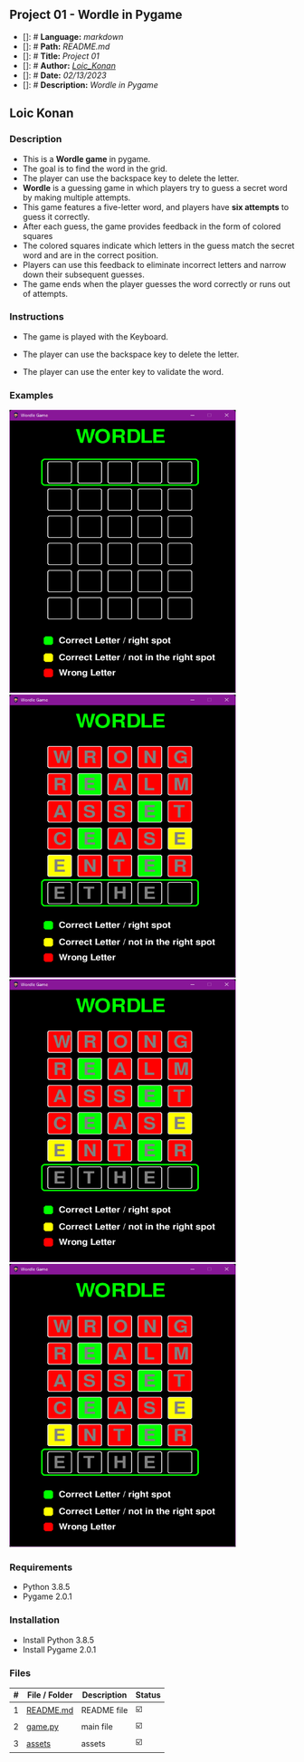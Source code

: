 ## Project 01 -  Wordle in Pygame

- []: # **Language:** _markdown_
- []: # **Path:** _README.md_
- []: # **Title:** _Project 01_
- []: # **Author:** _[Loic_Konan](Loic_Konan)_
- []: # **Date:** _02/13/2023_
- []: # **Description:** _Wordle in Pygame_
  
## Loic Konan

### Description

- This is a **Wordle game** in pygame.
- The goal is to find the word in the grid.
- The player can use the backspace key to delete the letter.
- **Wordle** is a guessing game in which players try to guess a secret word by making multiple attempts.
- This game features a five-letter word, and players have **six attempts** to guess it correctly.
- After each guess, the game provides feedback in the form of colored squares
- The colored squares indicate which letters in the guess match the secret word and are in the correct position.
- Players can use this feedback to eliminate incorrect letters and narrow down their subsequent guesses.
- The game ends when the player guesses the word correctly or runs out of attempts.

### Instructions

- The game is played with the Keyboard.

- The player can use the backspace key to delete the letter.

- The player can use the enter key to validate the word.
  
### Examples
  
<img src="assets/pic1.png" width="400" height= "500"> <img src="assets/pic.png"  width="400" height= "500">
<img src="assets/pic.png"  width="400" height= "500"> <img src="assets/pic.png"  width="400" height= "500">

### Requirements

- Python 3.8.5
- Pygame 2.0.1

### Installation

- Install Python 3.8.5
- Install Pygame 2.0.1



### Files

|   #   | File / Folder            | Description | Status                  |
| :---: | ----------------------   | ----------- | ----------------------- |
|   1   | [README.md](README.md)   | README file | :ballot_box_with_check: |
|   2   | [game.py](game.py)       | main file   | :ballot_box_with_check: |
|   3   | [assets](./assets)       | assets      | :ballot_box_with_check: |
